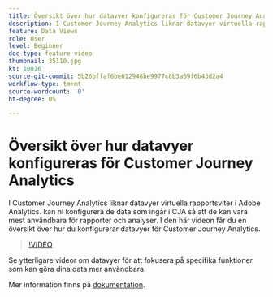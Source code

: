 ```yaml
---
title: Översikt över hur datavyer konfigureras för Customer Journey Analytics
description: I Customer Journey Analytics liknar datavyer virtuella rapportsviter i Adobe Analytics. kan ni konfigurera de data som ingår i CJA så att de kan vara mest användbara för rapporter och analyser. I den här videon får du en översikt över hur du konfigurerar datavyer för Customer Journey Analytics.
feature: Data Views
role: User
level: Beginner
doc-type: feature video
thumbnail: 35110.jpg
kt: 10016
source-git-commit: 5b26bffaf6be612948be9977c8b3a69f6b43d2a4
workflow-type: tm+mt
source-wordcount: '0'
ht-degree: 0%

---
```



# Översikt över hur datavyer konfigureras för Customer Journey Analytics

I Customer Journey Analytics liknar datavyer virtuella rapportsviter i Adobe Analytics. kan ni konfigurera de data som ingår i CJA så att de kan vara mest användbara för rapporter och analyser. I den här videon får du en översikt över hur du konfigurerar datavyer för Customer Journey Analytics.

>[!VIDEO](https://video.tv.adobe.com/v/35110/?quality=12&learn=on)

Se ytterligare videor om datavyer för att fokusera på specifika funktioner som kan göra dina data mer användbara.

Mer information finns på [dokumentation](https://experienceleague.adobe.com/docs/analytics-platform/using/cja-dataviews/data-views.html?lang=en).
